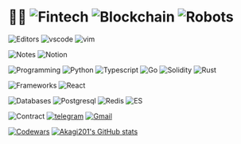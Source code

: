 # 👨‍💻 ![Fintech](https://img.shields.io/badge/Fintech-000000?style=for-the-badge&logo=google&logoColor=white) ![Blockchain](https://img.shields.io/badge/Blockchain-000000?style=for-the-badge&logo=bitcoin&logoColor=white) ![Robots](https://img.shields.io/badge/Robots-000000?style=for-the-badge&logo=probot&logoColor=white)

![Editors](https://img.shields.io/badge/Editors-000000?style=for-the-badge) ![vscode](https://img.shields.io/badge/Visual_Studio_Code-0078D4?style=for-the-badge&logo=visual%20studio%20code&logoColor=white) ![vim](https://img.shields.io/badge/VIM-%2311AB00.svg?&style=for-the-badge&logo=vim&logoColor=white)

![Notes](https://img.shields.io/badge/Notes-000000?style=for-the-badge) ![Notion](https://img.shields.io/badge/Notion-000000?style=for-the-badge&logo=notion&logoColor=white)

![Programming](https://img.shields.io/badge/Programming-000000?style=for-the-badge) ![Python](https://img.shields.io/badge/Python-3776AB?style=for-the-badge&logo=python&logoColor=white) ![Typescript](https://img.shields.io/badge/TypeScript-007ACC?style=for-the-badge&logo=typescript&logoColor=white) ![Go](https://img.shields.io/badge/Go-00ADD8?style=for-the-badge&logo=go&logoColor=white) ![Solidity](https://img.shields.io/badge/Solidity-e6e6e6?style=for-the-badge&logo=solidity&logoColor=black) ![Rust](https://img.shields.io/badge/Rust-black?style=for-the-badge&logo=rust&logoColor=#E57324)

![Frameworks](https://img.shields.io/badge/Frameworks-000000?style=for-the-badge) ![React](https://img.shields.io/badge/React-20232A?style=for-the-badge&logo=react&logoColor=61DAFB)

![Databases](https://img.shields.io/badge/Databases-000000?style=for-the-badge) ![Postgresql](https://img.shields.io/badge/PostgreSQL-316192?style=for-the-badge&logo=postgresql&logoColor=white) ![Redis](https://img.shields.io/badge/redis-%23DD0031.svg?&style=for-the-badge&logo=redis&logoColor=white) ![ES](https://img.shields.io/badge/Elastic_Search-005571?style=for-the-badge&logo=elasticsearch&logoColor=white)

![Contract](https://img.shields.io/badge/Contract-000000?style=for-the-badge) [![telegram](https://img.shields.io/badge/Telegram-2CA5E0?style=for-the-badge&logo=telegram&logoColor=white)](https://t.me/Akagi201) [![Gmail](https://img.shields.io/badge/Gmail-D14836?style=for-the-badge&logo=gmail&logoColor=white)](mailto:akagi201@gmail.com)

[![Codewars](https://www.codewars.com/users/Akagi201/badges/large)](https://www.codewars.com/users/Akagi201)
[![Akagi201's GitHub stats](https://github-readme-stats.vercel.app/api?username=Akagi201&show_icons=true&theme=radical)](https://github.com/anuraghazra/github-readme-stats)

